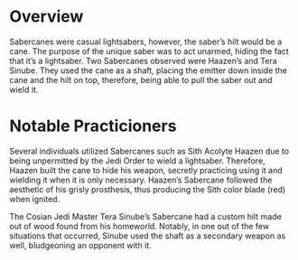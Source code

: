 # Overview

Sabercanes were casual lightsabers, however, the saber’s hilt would be a cane.
The purpose of the unique saber was to act unarmed, hiding the fact that it’s a lightsaber.
Two Sabercanes observed were Haazen’s and Tera Sinube.
They used the cane as a shaft, placing the emitter down inside the cane and the hilt on top, therefore, being able to pull the saber out and wield it.

# Notable Practicioners

Several individuals utilized Sabercanes such as Sith Acolyte Haazen due to being unpermitted by the Jedi Order to wield a lightsaber.
Therefore, Haazen built the cane to hide his weapon, secretly practicing using it and wielding it when it is only necessary.
Haazen’s Sabercane followed the aesthetic of his grisly prosthesis, thus producing the Sith color blade (red) when ignited.

The Cosian Jedi Master Tera Sinube’s Sabercane had a custom hilt made out of wood found from his homeworld.
Notably, in one out of the few situations that occurred, Sinube used the shaft as a secondary weapon as well, bludgeoning an opponent with it.
